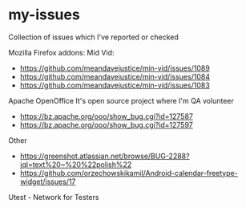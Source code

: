# my-issues
Collection of issues which I've reported or checked


Mozilla Firefox addons: Mid Vid: 
  * https://github.com/meandavejustice/min-vid/issues/1089
  * https://github.com/meandavejustice/min-vid/issues/1084
  * https://github.com/meandavejustice/min-vid/issues/1083
  
  
Apache OpenOffice 
It's open source project where I'm QA volunteer 
  * https://bz.apache.org/ooo/show_bug.cgi?id=127587
  * https://bz.apache.org/ooo/show_bug.cgi?id=127597
  
Other
  * https://greenshot.atlassian.net/browse/BUG-2288?jql=text%20~%20%22polish%22
  * https://github.com/orzechowskikamil/Android-calendar-freetype-widget/issues/17
  
Utest - Network for Testers
  

